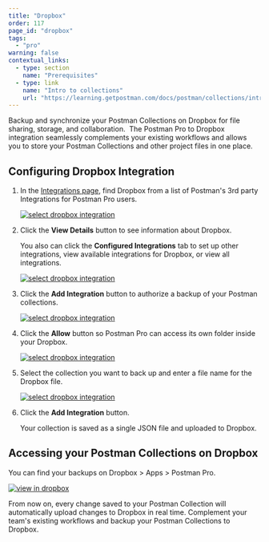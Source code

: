 ```yaml
---
title: "Dropbox"
order: 117
page_id: "dropbox"
tags: 
  - "pro"
warning: false
contextual_links:
  - type: section
    name: "Prerequisites"
  - type: link
    name: "Intro to collections"
    url: "https://learning.getpostman.com/docs/postman/collections/intro-to-collections"
---
```


Backup and synchronize your Postman Collections on Dropbox for file sharing, storage, and collaboration.  The Postman Pro to Dropbox integration seamlessly complements your existing workflows and allows you to store your Postman Collections and other project files in one place.

## Configuring Dropbox Integration

1. In the [Integrations page](https://go.postman.co/workspaces), find Dropbox from a list of Postman's 3rd party Integrations for Postman Pro users.

    [![select dropbox integration](https://assets.postman.com/postman-docs/integrations_dropbox1.png)](https://assets.postman.com/postman-docs/integrations_dropbox1.png)

1. Click the **View Details** button to see information about Dropbox.

    You also can click the **Configured Integrations** tab to set up other integrations, view available integrations for Dropbox, or view all integrations.

    [![select dropbox integration](https://assets.postman.com/postman-docs/WS-integrations-apimatic-conf-integr.png)](https://assets.postman.com/postman-docs/WS-integrations-apimatic-conf-integr.png)

1. Click the **Add Integration** button to authorize a backup of your Postman collections.

    [![select dropbox integration](https://assets.postman.com/postman-docs/WS-integrations-dropbox-authorize.png)](https://assets.postman.com/postman-docs/WS-integrations-dropbox-authorize.png)

1. Click the **Allow** button so Postman Pro can access its own folder inside your Dropbox.

    [![select dropbox integration](https://assets.postman.com/postman-docs/WS-integrations-dropbox-access2.png)](https://assets.postman.com/postman-docs/WS-integrations-dropbox-access2.png)

1. Select the collection you want to back up and enter a file name for the Dropbox file.

    [![select dropbox integration](https://assets.postman.com/postman-docs/WS-integrations-dropbox-authorized.png)](https://assets.postman.com/postman-docs/WS-integrations-dropbox-authorized.png)

1. Click the **Add Integration** button.

    Your collection is saved as a single JSON file and uploaded to Dropbox.

## Accessing your Postman Collections on Dropbox

You can find your backups on Dropbox > Apps > Postman Pro.

[![view in dropbox](https://assets.postman.com/postman-docs/dropbox_view.png)](https://assets.postman.com/postman-docs/dropbox_view.png)

From now on, every change saved to your Postman Collection will automatically upload changes to Dropbox in real time. Complement your team's existing workflows and backup your Postman Collections to Dropbox.
